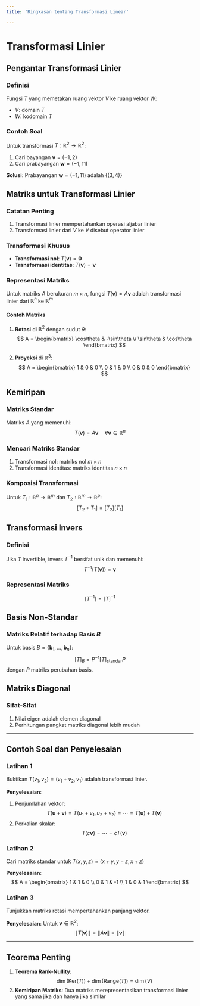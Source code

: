 ```yaml
---
title: 'Ringkasan tentang Transformasi Linear'

---
```


# Transformasi Linier

## Pengantar Transformasi Linier

### Definisi
Fungsi $T$ yang memetakan ruang vektor $V$ ke ruang vektor $W$:
- $V$: domain $T$
- $W$: kodomain $T$

### Contoh Soal
Untuk transformasi $T: \mathbb{R}^2 \rightarrow \mathbb{R}^2$:
1. Cari bayangan $\mathbf{v}=(-1,2)$
2. Cari prabayangan $\mathbf{w}=(-1,11)$

**Solusi**:
Prabayangan $\mathbf{w}=(-1,11)$ adalah $\{(3,4)\}$

##  Matriks untuk Transformasi Linier

### Catatan Penting
1. Transformasi linier mempertahankan operasi aljabar linier
2. Transformasi linier dari $V$ ke $V$ disebut operator linier

### Transformasi Khusus
- **Transformasi nol**: $T(\mathbf{v}) = \mathbf{0}$
- **Transformasi identitas**: $T(\mathbf{v}) = \mathbf{v}$

### Representasi Matriks
Untuk matriks $A$ berukuran $m \times n$, fungsi $T(\mathbf{v}) = A\mathbf{v}$ adalah transformasi linier dari $\mathbb{R}^n$ ke $\mathbb{R}^m$

#### Contoh Matriks
1. **Rotasi** di $\mathbb{R}^2$ dengan sudut $\theta$:
$$
A = \begin{bmatrix}
\cos\theta & -\sin\theta \\
\sin\theta & \cos\theta
\end{bmatrix}
$$

2. **Proyeksi** di $\mathbb{R}^3$:
$$
A = \begin{bmatrix}
1 & 0 & 0 \\
0 & 1 & 0 \\
0 & 0 & 0
\end{bmatrix}
$$

##  Kemiripan

### Matriks Standar
Matriks $A$ yang memenuhi:
$$
T(\mathbf{v}) = A\mathbf{v} \quad \forall \mathbf{v} \in \mathbb{R}^n
$$

### Mencari Matriks Standar
1. Transformasi nol: matriks nol $m \times n$
2. Transformasi identitas: matriks identitas $n \times n$

### Komposisi Transformasi
Untuk $T_1: \mathbb{R}^n \rightarrow \mathbb{R}^m$ dan $T_2: \mathbb{R}^m \rightarrow \mathbb{R}^p$:
$$
[T_2 \circ T_1] = [T_2][T_1]
$$

## Transformasi Invers

### Definisi
Jika $T$ invertible, invers $T^{-1}$ bersifat unik dan memenuhi:
$$
T^{-1}(T(\mathbf{v})) = \mathbf{v}
$$

### Representasi Matriks
$$
[T^{-1}] = [T]^{-1}
$$

## Basis Non-Standar

### Matriks Relatif terhadap Basis $B$
Untuk basis $B = \{\mathbf{b}_1, ..., \mathbf{b}_n\}$:
$$
[T]_B = P^{-1}[T]_{\text{standar}}P
$$
dengan $P$ matriks perubahan basis.

## Matriks Diagonal

### Sifat-Sifat
1. Nilai eigen adalah elemen diagonal
2. Perhitungan pangkat matriks diagonal lebih mudah

---

## Contoh Soal dan Penyelesaian

### Latihan 1
Buktikan $T(v_1,v_2) = (v_1 + v_2, v_1)$ adalah transformasi linier.

**Penyelesaian**:
1. Penjumlahan vektor:
$$
T(\mathbf{u}+\mathbf{v}) = T(u_1+v_1, u_2+v_2) = \cdots = T(\mathbf{u}) + T(\mathbf{v})
$$
2. Perkalian skalar:
$$
T(c\mathbf{v}) = \cdots = cT(\mathbf{v})
$$

### Latihan 2
Cari matriks standar untuk $T(x,y,z) = (x+y, y-z, x+z)$

**Penyelesaian**:
$$
A = \begin{bmatrix}
1 & 1 & 0 \\
0 & 1 & -1 \\
1 & 0 & 1
\end{bmatrix}
$$

### Latihan 3
Tunjukkan matriks rotasi mempertahankan panjang vektor.

**Penyelesaian**:
Untuk $\mathbf{v} \in \mathbb{R}^2$:
$$
\|T(\mathbf{v})\| = \|A\mathbf{v}\| = \|\mathbf{v}\|
$$

---

## Teorema Penting
1. **Teorema Rank-Nullity**:
$$
\dim(\text{Ker}(T)) + \dim(\text{Range}(T)) = \dim(V)
$$
2. **Kemiripan Matriks**:
Dua matriks merepresentasikan transformasi linier yang sama jika dan hanya jika similar
